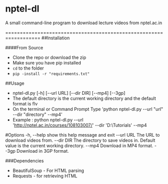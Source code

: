 # nptel-dl
A small command-line program to download lecture videos from nptel.ac.in 

==================================================================
##Installation

####From Source
* Clone the repo or download the zip
* Make sure you have pip installed
* `cd` to the folder
* `pip -install -r "requirements.txt"`

##Usage 
* nptel-dl.py [-h] [--url URL] [--dir DIR] [--mp4] [--3gp]
* The default directory is the current working directory and the default format is flv
* On the terminal or Command Prompt Type
   'python nptel-dl.py --url "url" --dir "directory" --mp4'
* Example : python nptel-dl.py --url 'http://nptel.ac.in/courses/108103007/' --dir 'D:\Tutorials' --mp4

#Options
  -h, --help  show this help message and exit
  --url URL   The URL to download videos from.
  --dir DIR   The directory to save videos in. Default value is the current working directory.
  --mp4       Download in MP4 format.
  --3gp       Download in 3GP format.
  
###Dependencies
* BeautifulSoup - For HTML parsing
* Requests - for retrieving HTML

